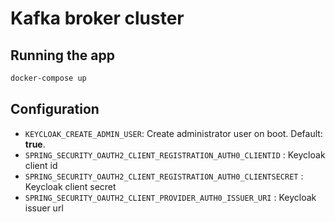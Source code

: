 # Kafka broker cluster

## Running the app
```bash
docker-compose up
```

## Configuration
- `KEYCLOAK_CREATE_ADMIN_USER`: Create administrator user on boot. Default: **true**.
- `SPRING_SECURITY_OAUTH2_CLIENT_REGISTRATION_AUTH0_CLIENTID` : Keycloak client id
- `SPRING_SECURITY_OAUTH2_CLIENT_REGISTRATION_AUTH0_CLIENTSECRET` : Keycloak client secret
- `SPRING_SECURITY_OAUTH2_CLIENT_PROVIDER_AUTH0_ISSUER_URI` : Keycloak issuer url
